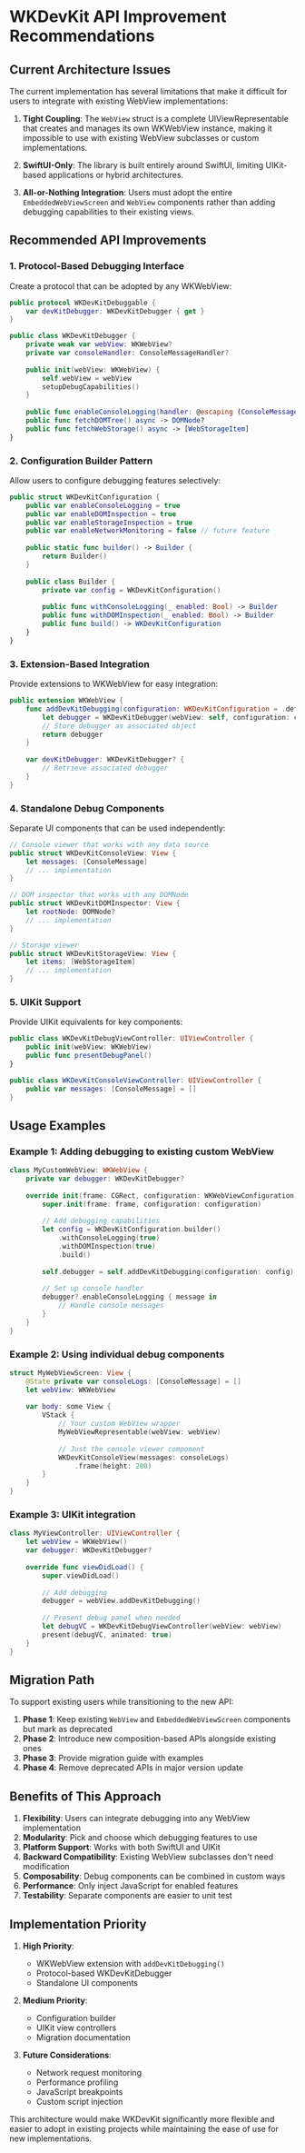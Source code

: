 # WKDevKit API Improvement Recommendations

## Current Architecture Issues

The current implementation has several limitations that make it difficult for users to integrate with existing WebView implementations:

1. **Tight Coupling**: The `WebView` struct is a complete UIViewRepresentable that creates and manages its own WKWebView instance, making it impossible to use with existing WebView subclasses or custom implementations.

2. **SwiftUI-Only**: The library is built entirely around SwiftUI, limiting UIKit-based applications or hybrid architectures.

3. **All-or-Nothing Integration**: Users must adopt the entire `EmbeddedWebViewScreen` and `WebView` components rather than adding debugging capabilities to their existing views.

## Recommended API Improvements

### 1. Protocol-Based Debugging Interface

Create a protocol that can be adopted by any WKWebView:

```swift
public protocol WKDevKitDebuggable {
    var devKitDebugger: WKDevKitDebugger { get }
}

public class WKDevKitDebugger {
    private weak var webView: WKWebView?
    private var consoleHandler: ConsoleMessageHandler?
    
    public init(webView: WKWebView) {
        self.webView = webView
        setupDebugCapabilities()
    }
    
    public func enableConsoleLogging(handler: @escaping (ConsoleMessage) -> Void)
    public func fetchDOMTree() async -> DOMNode?
    public func fetchWebStorage() async -> [WebStorageItem]
}
```

### 2. Configuration Builder Pattern

Allow users to configure debugging features selectively:

```swift
public struct WKDevKitConfiguration {
    public var enableConsoleLogging = true
    public var enableDOMInspection = true
    public var enableStorageInspection = true
    public var enableNetworkMonitoring = false // future feature
    
    public static func builder() -> Builder {
        return Builder()
    }
    
    public class Builder {
        private var config = WKDevKitConfiguration()
        
        public func withConsoleLogging(_ enabled: Bool) -> Builder
        public func withDOMInspection(_ enabled: Bool) -> Builder
        public func build() -> WKDevKitConfiguration
    }
}
```

### 3. Extension-Based Integration

Provide extensions to WKWebView for easy integration:

```swift
public extension WKWebView {
    func addDevKitDebugging(configuration: WKDevKitConfiguration = .default) -> WKDevKitDebugger {
        let debugger = WKDevKitDebugger(webView: self, configuration: configuration)
        // Store debugger as associated object
        return debugger
    }
    
    var devKitDebugger: WKDevKitDebugger? {
        // Retrieve associated debugger
    }
}
```

### 4. Standalone Debug Components

Separate UI components that can be used independently:

```swift
// Console viewer that works with any data source
public struct WKDevKitConsoleView: View {
    let messages: [ConsoleMessage]
    // ... implementation
}

// DOM inspector that works with any DOMNode
public struct WKDevKitDOMInspector: View {
    let rootNode: DOMNode?
    // ... implementation  
}

// Storage viewer
public struct WKDevKitStorageView: View {
    let items: [WebStorageItem]
    // ... implementation
}
```

### 5. UIKit Support

Provide UIKit equivalents for key components:

```swift
public class WKDevKitDebugViewController: UIViewController {
    public init(webView: WKWebView)
    public func presentDebugPanel()
}

public class WKDevKitConsoleViewController: UIViewController {
    public var messages: [ConsoleMessage] = []
}
```

## Usage Examples

### Example 1: Adding debugging to existing custom WebView

```swift
class MyCustomWebView: WKWebView {
    private var debugger: WKDevKitDebugger?
    
    override init(frame: CGRect, configuration: WKWebViewConfiguration) {
        super.init(frame: frame, configuration: configuration)
        
        // Add debugging capabilities
        let config = WKDevKitConfiguration.builder()
            .withConsoleLogging(true)
            .withDOMInspection(true)
            .build()
        
        self.debugger = self.addDevKitDebugging(configuration: config)
        
        // Set up console handler
        debugger?.enableConsoleLogging { message in
            // Handle console messages
        }
    }
}
```

### Example 2: Using individual debug components

```swift
struct MyWebViewScreen: View {
    @State private var consoleLogs: [ConsoleMessage] = []
    let webView: WKWebView
    
    var body: some View {
        VStack {
            // Your custom WebView wrapper
            MyWebViewRepresentable(webView: webView)
            
            // Just the console viewer component
            WKDevKitConsoleView(messages: consoleLogs)
                .frame(height: 200)
        }
    }
}
```

### Example 3: UIKit integration

```swift
class MyViewController: UIViewController {
    let webView = WKWebView()
    var debugger: WKDevKitDebugger?
    
    override func viewDidLoad() {
        super.viewDidLoad()
        
        // Add debugging
        debugger = webView.addDevKitDebugging()
        
        // Present debug panel when needed
        let debugVC = WKDevKitDebugViewController(webView: webView)
        present(debugVC, animated: true)
    }
}
```

## Migration Path

To support existing users while transitioning to the new API:

1. **Phase 1**: Keep existing `WebView` and `EmbeddedWebViewScreen` components but mark as deprecated
2. **Phase 2**: Introduce new composition-based APIs alongside existing ones
3. **Phase 3**: Provide migration guide with examples
4. **Phase 4**: Remove deprecated APIs in major version update

## Benefits of This Approach

1. **Flexibility**: Users can integrate debugging into any WebView implementation
2. **Modularity**: Pick and choose which debugging features to use
3. **Platform Support**: Works with both SwiftUI and UIKit
4. **Backward Compatibility**: Existing WebView subclasses don't need modification
5. **Composability**: Debug components can be combined in custom ways
6. **Performance**: Only inject JavaScript for enabled features
7. **Testability**: Separate components are easier to unit test

## Implementation Priority

1. **High Priority**:
   - WKWebView extension with `addDevKitDebugging()`
   - Protocol-based WKDevKitDebugger
   - Standalone UI components

2. **Medium Priority**:
   - Configuration builder
   - UIKit view controllers
   - Migration documentation

3. **Future Considerations**:
   - Network request monitoring
   - Performance profiling
   - JavaScript breakpoints
   - Custom script injection

This architecture would make WKDevKit significantly more flexible and easier to adopt in existing projects while maintaining the ease of use for new implementations.